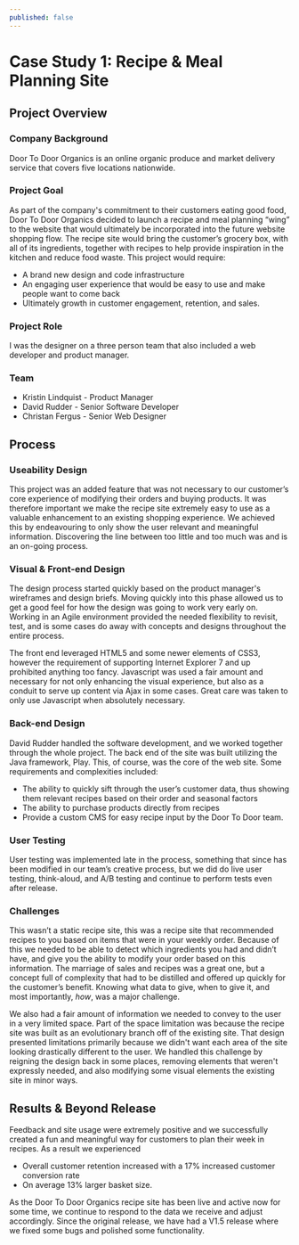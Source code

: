 ```yaml
---
published: false
---
```


# Case Study 1: Recipe & Meal Planning Site #

## Project Overview ##

### Company Background ###
Door To Door Organics is an online organic produce and market delivery service that covers five locations nationwide.

### Project Goal ###
As part of the company's commitment to their customers eating good food, Door To Door Organics decided to launch a recipe and meal planning “wing” to the website that would ultimately be incorporated into the future website shopping flow. The recipe site would bring the customer’s grocery box, with all of its ingredients, together with recipes to help provide inspiration in the kitchen and reduce food waste. This project would require:
- A brand new design and code infrastructure
- An engaging user experience that would be easy to use and make people want to come back
- Ultimately growth in customer engagement, retention, and sales.

### Project Role ###
I was the designer on a three person team that also included a web developer and product manager.

### Team ###
- Kristin Lindquist - Product Manager</li>
- David Rudder - Senior Software Developer</li>
- Christan Fergus - Senior Web Designer</li>

## Process ##

### Useability Design ###
This project was an added feature that was not necessary to our customer’s core experience of modifying their orders and buying products. It was therefore important we make the recipe site extremely easy to use as a valuable enhancement to an existing shopping experience. We achieved this by endeavouring to only show the user relevant and meaningful information. Discovering the line between too little and too much was and is an on-going process.

### Visual &amp; Front-end Design ###
The design process started quickly based on the product manager's wireframes and design briefs.  Moving quickly into this phase allowed us to get a good feel for how the design was going to work very early on. Working in an Agile environment provided the needed flexibility to revisit, test, and is some cases do away with concepts and designs throughout the entire process.

The front end leveraged HTML5 and some newer elements of CSS3, however the requirement of supporting Internet Explorer 7 and up prohibited anything too fancy. Javascript was used a fair amount and necessary for not only enhancing the visual experience, but also as a conduit to serve up content via Ajax in some cases. Great care was taken to only use Javascript when absolutely necessary.

### Back-end Design ###
David Rudder handled the software development, and we worked together through the whole project. The back end of the site was built utilizing the Java framework, Play. This, of course, was the core of the web site. Some requirements and complexities included:
- The ability to quickly sift through the user’s customer data, thus showing them relevant recipes based on their order and seasonal factors
- The ability to purchase products directly from recipes
- Provide a custom CMS for easy recipe input by the Door To Door team.

### User Testing ###
User testing was implemented late in the process, something that since has been modified in our team’s creative process, but we did do live user testing, think-aloud, and A/B testing and continue to perform tests even after release.

### Challenges ###
This wasn’t a static recipe site, this was a recipe site that recommended recipes to you based on items that were in your weekly order. Because of this we needed to be able to detect which ingredients you had and didn’t have, and give you the ability to modify your order based on this information. The marriage of sales and recipes was a great one, but a concept full of complexity that had to be distilled and offered up quickly for the customer’s benefit. Knowing what data to give, when to give it, and most importantly, <em>how</em>, was a major challenge.

We also had a fair amount of information we needed to convey to the user in a very limited space. Part of the space limitation was because the recipe site was built as an evolutionary branch off of the existing site. That design presented limitations primarily because we didn't want each area of the site looking drastically different to the user. We handled this challenge by reigning the design back in some places, removing elements that weren't expressly needed, and also modifying some visual elements the existing site in minor ways. 

## Results &amp; Beyond Release ##

Feedback and site usage were extremely positive and we successfully created a fun and meaningful way for customers to plan their week in recipes. As a result we experienced 
- Overall customer retention increased with a 17% increased customer conversion rate
- On average 13% larger basket size.

As the Door To Door Organics recipe site has been live and active now for some time, we continue to respond to the data we receive and adjust accordingly. Since the original release, we have had a V1.5 release where we fixed some bugs and polished some functionality.